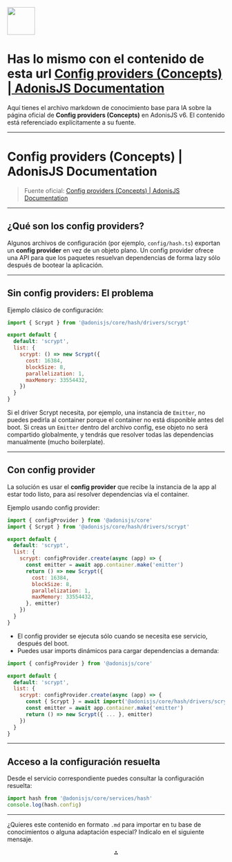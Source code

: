 <img src="https://r2cdn.perplexity.ai/pplx-full-logo-primary-dark%402x.png" style="height:64px;margin-right:32px"/>

# Has lo mismo con el contenido de esta url [Config providers (Concepts) | AdonisJS Documentation](https://docs.adonisjs.com/guides/concepts/config-providers)

Aquí tienes el archivo markdown de conocimiento base para IA sobre la página oficial de **Config providers (Concepts)** en AdonisJS v6. El contenido está referenciado explícitamente a su fuente.

***

# Config providers (Concepts) | AdonisJS Documentation

> Fuente oficial: [Config providers (Concepts) | AdonisJS Documentation](https://docs.adonisjs.com/guides/concepts/config-providers)

***

## ¿Qué son los config providers?

Algunos archivos de configuración (por ejemplo, `config/hash.ts`) exportan un **config provider** en vez de un objeto plano.
Un config provider ofrece una API para que los paquetes resuelvan dependencias de forma lazy sólo después de bootear la aplicación.

***

## Sin config providers: El problema

Ejemplo clásico de configuración:

```js
import { Scrypt } from '@adonisjs/core/hash/drivers/scrypt'

export default {
  default: 'scrypt',
  list: {
    scrypt: () => new Scrypt({
      cost: 16384,
      blockSize: 8,
      parallelization: 1,
      maxMemory: 33554432,
    })
  }
}
```

Si el driver Scrypt necesita, por ejemplo, una instancia de `Emitter`, no puedes pedirla al container porque el container no está disponible antes del boot.
Si creas un `Emitter` dentro del archivo config, ese objeto no será compartido globalmente, y tendrás que resolver todas las dependencias manualmente (mucho boilerplate).

***

## Con config provider

La solución es usar el **config provider** que recibe la instancia de la app al estar todo listo, para así resolver dependencias vía el container.

Ejemplo usando config provider:

```js
import { configProvider } from '@adonisjs/core'
import { Scrypt } from '@adonisjs/core/hash/drivers/scrypt'

export default {
  default: 'scrypt',
  list: {
    scrypt: configProvider.create(async (app) => {
      const emitter = await app.container.make('emitter')
      return () => new Scrypt({
        cost: 16384,
        blockSize: 8,
        parallelization: 1,
        maxMemory: 33554432,
      }, emitter)
    })
  }
}
```

- El config provider se ejecuta sólo cuando se necesita ese servicio, después del boot.
- Puedes usar imports dinámicos para cargar dependencias a demanda:

```js
import { configProvider } from '@adonisjs/core'

export default {
  default: 'scrypt',
  list: {
    scrypt: configProvider.create(async (app) => {
      const { Scrypt } = await import('@adonisjs/core/hash/drivers/scrypt')
      const emitter = await app.container.make('emitter')
      return () => new Scrypt({ ... }, emitter)
    })
  }
}
```


***

## Acceso a la configuración resuelta

Desde el servicio correspondiente puedes consultar la configuración resuelta:

```js
import hash from '@adonisjs/core/services/hash'
console.log(hash.config)
```


***

¿Quieres este contenido en formato `.md` para importar en tu base de conocimientos o alguna adaptación especial? Indícalo en el siguiente mensaje.

<div style="text-align: center">⁂</div>

[^1]: https://docs.adonisjs.com/guides/concepts/config-providers

